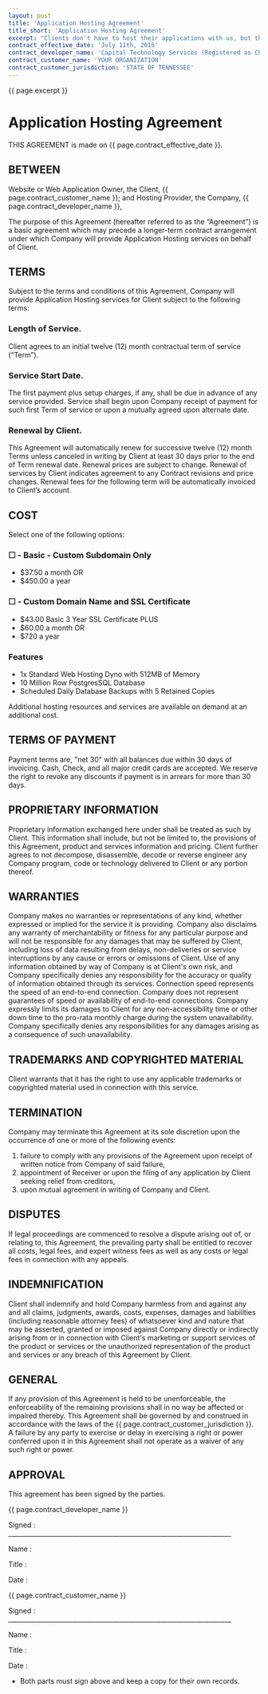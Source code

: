 ```yaml
---
layout: post
title: 'Application Hosting Agreement'
title_short: 'Application Hosting Agreement'
excerpt: "Clients don't have to host their applications with us, but there are times when it makes sense for us to care for the infrastructure. Here's our starter agreement for your review."
contract_effective_date: 'July 11th, 2016'
contract_developer_name: 'Capital Technology Services (Registered as Chapin Technology Service LLC)'
contract_customer_name: 'YOUR ORGANIZATION'
contract_customer_jurisdiction: 'STATE OF TENNESSEE'
---
```


{{ page.excerpt }}

# Application Hosting Agreement

THIS AGREEMENT is made on {{ page.contract_effective_date }}.

## BETWEEN

Website or Web Application Owner, the Client,
{{ page.contract_customer_name }}; and Hosting Provider, the Company,
{{ page.contract_developer_name }},

The purpose of this Agreement (hereafter referred to as the “Agreement”) is a
basic agreement which may precede a longer-term contract arrangement under which
Company will provide Application Hosting services on behalf of Client.

## TERMS

Subject to the terms and conditions of this Agreement, Company will provide
Application Hosting services for Client subject to the following terms:

### Length of Service.

Client agrees to an initial twelve (12) month contractual term of service
(“Term”).

### Service Start Date.

The first payment plus setup charges, if any, shall be due in advance of any
service provided. Service shall begin upon Company receipt of payment for such
first Term of service or upon a mutually agreed upon alternate date.

### Renewal by Client.

This Agreement will automatically renew for successive twelve (12) month Terms
unless canceled in writing by Client at least 30 days prior to the end of Term
renewal date. Renewal prices are subject to change. Renewal of services by
Client indicates agreement to any Contract revisions and price changes. Renewal
fees for the following term will be automatically invoiced to Client’s account.

## COST

Select one of the following options:

### ☐ - Basic - Custom Subdomain Only

* $37.50 a month OR
* $450.00 a year

### ☐ - Custom Domain Name and SSL Certificate

* $43.00 Basic 3 Year SSL Certificate PLUS
* $60.00 a month OR
* $720 a year

### Features

* 1x Standard Web Hosting Dyno with 512MB of Memory
* 10 Million Row PostgresSQL Database
* Scheduled Daily Database Backups with 5 Retained Copies

Additional hosting resources and services are available on demand at an
additional cost.

## TERMS OF PAYMENT

Payment terms are, "net 30" with all balances due within 30 days of invoicing.
Cash, Check, and all major credit cards are accepted. We reserve the right to
revoke any discounts if payment is in arrears for more than 30 days.

## PROPRIETARY INFORMATION

Proprietary information exchanged here under shall be treated as such by Client.
This information shall include, but not be limited to, the provisions of this
Agreement, product and services information and pricing. Client further agrees
to not decompose, disassemble, decode or reverse engineer any Company program,
code or technology delivered to Client or any portion thereof.

## WARRANTIES

Company makes no warranties or representations of any kind, whether expressed or
implied for the service it is providing. Company also disclaims any warranty of
merchantability or fitness for any particular purpose and will not be
responsible for any damages that may be suffered by Client, including loss of
data resulting from delays, non-deliveries or service interruptions by any cause
or errors or omissions of Client. Use of any information obtained by way of
Company is at Client's own risk, and Company specifically denies any
responsibility for the accuracy or quality of information obtained through its
services. Connection speed represents the speed of an end-to-end connection.
Company does not represent guarantees of speed or availability of end-to-end
connections. Company expressly limits its damages to Client for any
non-accessibility time or other down time to the pro-rata monthly charge during
the system unavailability. Company specifically denies any responsibilities for
any damages arising as a consequence of such unavailability.

## TRADEMARKS AND COPYRIGHTED MATERIAL

Client warrants that it has the right to use any applicable trademarks or
copyrighted material used in connection with this service.

## TERMINATION

Company may terminate this Agreement at its sole discretion upon the occurrence
of one or more of the following events:

1.  failure to comply with any provisions of the Agreement upon receipt of
    written notice from Company of said failure,
1.  appointment of Receiver or upon the filing of any application by Client
    seeking relief from creditors,
1.  upon mutual agreement in writing of Company and Client.

## DISPUTES

If legal proceedings are commenced to resolve a dispute arising out of, or
relating to, this Agreement, the prevailing party shall be entitled to recover
all costs, legal fees, and expert witness fees as well as any costs or legal
fees in connection with any appeals.

## INDEMNIFICATION

Client shall indemnify and hold Company harmless from and against any and all
claims, judgments, awards, costs, expenses, damages and liabilities (including
reasonable attorney fees) of whatsoever kind and nature that may be asserted,
granted or imposed against Company directly or indirectly arising from or in
connection with Client's marketing or support services of the product or
services or the unauthorized representation of the product and services or any
breach of this Agreement by Client.

## GENERAL

If any provision of this Agreement is held to be unenforceable, the
enforceability of the remaining provisions shall in no way be affected or
impaired thereby. This Agreement shall be governed by and construed in
accordance with the laws of the {{ page.contract_customer_jurisdiction }}.
A failure by any party to exercise or delay in exercising a right or power
conferred upon it in this Agreement shall not operate as a waiver of any such
right or power.

## APPROVAL

This agreement has been signed by the parties.

{{ page.contract_developer_name }}

Signed : ______________________________________________________________________

Name :

Title :

Date :

{{ page.contract_customer_name }}

Signed : ______________________________________________________________________

Name :

Title :

Date :

* Both parts must sign above and keep a copy for their own records.
